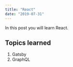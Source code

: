```yaml
---
title: "React"
date: "2019-07-31"
---
```


In this post you will learn React.

## Topics learned

1. Gatsby
2. GraphQL